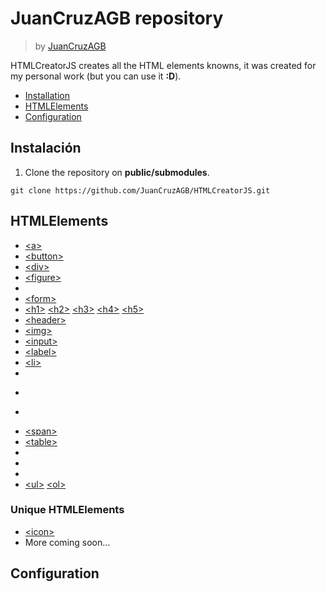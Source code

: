 # JuanCruzAGB repository
> by [JuanCruzAGB](https://github.com/JuanCruzAGB)

HTMLCreatorJS creates all the HTML elements knowns, it was created for my personal work (but you can use it **:D**).

 - [Installation](#installation)
 - [HTMLElements](#htmlelements)
 - [Configuration](#configuration)

## Instalación

 1. Clone the repository on **public/submodules**.
```
git clone https://github.com/JuanCruzAGB/HTMLCreatorJS.git
```

## HTMLElements

-  [<a\>](https://github.com/JuanCruzAGB/HTMLCreatorJS/blob/master/doc/en/link.md)
-  [<button\>](https://github.com/JuanCruzAGB/HTMLCreatorJS/blob/master/doc/en/button.md)
-  [<div\>](https://github.com/JuanCruzAGB/HTMLCreatorJS/blob/master/doc/en/div.md)
-  [<figure\>](https://github.com/JuanCruzAGB/HTMLCreatorJS/blob/master/doc/en/figure.md)
-  [<footer>](https://github.com/JuanCruzAGB/HTMLCreatorJS/blob/master/doc/en/footer.md)
-  [<form\>](https://github.com/JuanCruzAGB/HTMLCreatorJS/blob/master/doc/en/form.md)
-  [<h1\>](https://github.com/JuanCruzAGB/HTMLCreatorJS/blob/master/doc/en/title.md) [<h2\>](https://github.com/JuanCruzAGB/HTMLCreatorJS/blob/master/doc/en/title.md) [<h3\>](https://github.com/JuanCruzAGB/HTMLCreatorJS/blob/master/doc/en/title.md) [<h4\>](https://github.com/JuanCruzAGB/HTMLCreatorJS/blob/master/doc/en/title.md) [<h5\>](https://github.com/JuanCruzAGB/HTMLCreatorJS/blob/master/doc/en/title.md)
-  [<header\>](https://github.com/JuanCruzAGB/HTMLCreatorJS/blob/master/doc/en/header.md)
-  [<img\>](https://github.com/JuanCruzAGB/HTMLCreatorJS/blob/master/doc/en/image.md)
-  [<input\>](https://github.com/JuanCruzAGB/HTMLCreatorJS/blob/master/doc/en/input.md)
-  [<label\>](https://github.com/JuanCruzAGB/HTMLCreatorJS/blob/master/doc/en/label.md)
-  [<li\>](https://github.com/JuanCruzAGB/HTMLCreatorJS/blob/master/doc/en/item.md)
-  [<main>](https://github.com/JuanCruzAGB/HTMLCreatorJS/blob/master/doc/en/main.md)
-  [<p>](https://github.com/JuanCruzAGB/HTMLCreatorJS/blob/master/doc/en/paragraph.md)
-  [<section>](https://github.com/JuanCruzAGB/HTMLCreatorJS/blob/master/doc/en/section.md)
-  [<span\>](https://github.com/JuanCruzAGB/HTMLCreatorJS/blob/master/doc/en/span.md)
-  [<table\>](https://github.com/JuanCruzAGB/HTMLCreatorJS/blob/master/doc/en/table.md)
-  [<tbody>](https://github.com/JuanCruzAGB/HTMLCreatorJS/blob/master/doc/en/tpart.md) [<thead>](https://github.com/JuanCruzAGB/HTMLCreatorJS/blob/master/doc/en/tpart.md)
-  [<td>](https://github.com/JuanCruzAGB/HTMLCreatorJS/blob/master/doc/en/cell.md) [<th>](https://github.com/JuanCruzAGB/HTMLCreatorJS/blob/master/doc/en/cell.md)
-  [<tr>](https://github.com/JuanCruzAGB/HTMLCreatorJS/blob/master/doc/en/row.md)
-  [<ul\>](https://github.com/JuanCruzAGB/HTMLCreatorJS/blob/master/doc/en/list.md) [<ol\>](https://github.com/JuanCruzAGB/HTMLCreatorJS/blob/master/doc/en/list.md)


### Unique HTMLElements

-  [<icon\>](https://github.com/JuanCruzAGB/HTMLCreatorJS/blob/master/doc/en/icon.md)
-  More coming soon...

## Configuration